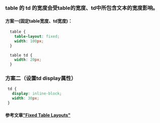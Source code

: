 ### table 的 td 的宽度会受table的宽度、td中所包含文本的宽度影响。
#### 方案一(固定table宽度、td宽度)：
``` css
  table {
    table-layout: fixed;
    width: 100px;
  }
  
  table td {
    width: 20px;
  }
```
### 方案二（设置td display属性）
``` css
 td {
   display: inline-block;
   width: 30px;
 }
```

#### 参考文章["Fixed Table Layouts"](https://css-tricks.com/fixing-tables-long-strings/)
